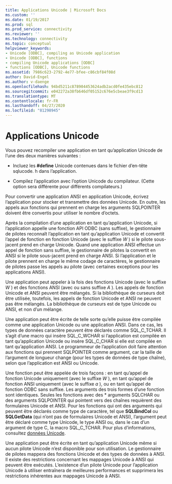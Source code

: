 ```yaml
---
title: Applications Unicode | Microsoft Docs
ms.custom: ''
ms.date: 01/19/2017
ms.prod: sql
ms.prod_service: connectivity
ms.reviewer: ''
ms.technology: connectivity
ms.topic: conceptual
helpviewer_keywords:
- Unicode [ODBC], compiling as Unicode application
- Unicode [ODBC], functions
- compiling Unicode applications [ODBC]
- functions [ODBC], Unicode functions
ms.assetid: 7986c623-2792-4e77-bfee-c86cbf84f08d
author: David-Engel
ms.author: v-daenge
ms.openlocfilehash: 94bd5211c878904453624adb2acd0fe435ebc812
ms.sourcegitcommit: e042272a38fb646df05152c676e5cbeae3f9cd13
ms.translationtype: MT
ms.contentlocale: fr-FR
ms.lasthandoff: 04/27/2020
ms.locfileid: "81298945"
---
```

# <a name="unicode-applications"></a>Applications Unicode
Vous pouvez recompiler une application en tant qu’application Unicode de l’une des deux manières suivantes :  
  
-   Incluez les **#define** Unicode contenues dans le fichier d’en-tête sqlucode. h dans l’application.  
  
-   Compilez l’application avec l’option Unicode du compilateur. (Cette option sera différente pour différents compilateurs.)  
  
 Pour convertir une application ANSI en application Unicode, écrivez l’application pour stocker et transmettre des données Unicode. En outre, les appels aux fonctions qui prennent en charge les arguments SQLPOINTER doivent être convertis pour utiliser le nombre d’octets.  
  
 Après la compilation d’une application en tant qu’application Unicode, si l’application appelle une fonction API ODBC (sans suffixe), le gestionnaire de pilotes reconnaît l’application en tant qu’application Unicode et convertit l’appel de fonction en fonction Unicode (avec le suffixe *W* ) si le pilote sous-jacent prend en charge Unicode. Quand une application ANSI effectue un appel de fonction sans suffixe, le gestionnaire de pilotes la convertit en ANSI si le pilote sous-jacent prend en charge ANSI. Si l’application et le pilote prennent en charge le même codage de caractères, le gestionnaire de pilotes passe les appels au pilote (avec certaines exceptions pour les applications ANSI).  
  
 Une application peut appeler à la fois des fonctions Unicode (avec le suffixe *W* ) et des fonctions ANSI (avec ou sans suffixe *A* ). Les appels de fonction Unicode et ANSI peuvent être mélangés. Si la bibliothèque de curseurs doit être utilisée, toutefois, les appels de fonction Unicode et ANSI ne peuvent pas être mélangés. La bibliothèque de curseurs est de type Unicode ou ANSI, et non d’un mélange.  
  
 Une application peut être écrite de telle sorte qu’elle puisse être compilée comme une application Unicode ou une application ANSI. Dans ce cas, les types de données caractère peuvent être déclarés comme SQL_C_TCHAR. Il s’agit d’une macro qui insère SQL_C_WCHAR si l’application est compilée en tant qu’application Unicode ou insère SQL_C_CHAR si elle est compilée en tant qu’application ANSI. Le programmeur de l’application doit faire attention aux fonctions qui prennent SQLPOINTER comme argument, car la taille de l’argument de longueur change (pour les types de données de type chaîne), selon que l’application est ANSI ou Unicode.  
  
 Une fonction peut être appelée de trois façons : en tant qu’appel de fonction Unicode uniquement (avec le suffixe *W* ), en tant qu’appel de fonction ANSI uniquement (avec le suffixe *a* ), ou en tant qu’appel de fonction ODBC sans suffixe. Les arguments des trois formes d’une fonction sont identiques. Seules les fonctions avec des \* arguments SQLCHAR ou des arguments SQLPOINTER qui pointent vers des chaînes requièrent des formulaires Unicode et ANSI. Pour les fonctions qui ont des arguments qui peuvent être déclarés comme type de caractère, tel que **SQLBindCol** ou **SQLGetData** (qui n’ont pas de formulaires Unicode et ANSI), l’argument peut être déclaré comme type Unicode, le type ANSI ou, dans le cas d’un argument de type C, la macro SQL_C_TCHAR. Pour plus d’informations, consultez [données Unicode](../../../odbc/reference/develop-app/unicode-data.md).  
  
 Une application peut être écrite en tant qu’application Unicode même si aucun pilote Unicode n’est disponible pour son utilisation. Le gestionnaire de pilotes mappera des fonctions Unicode et des types de données à ANSI. Il existe des restrictions concernant les mappages Unicode à ANSI qui peuvent être exécutés. L’existence d’un pilote Unicode pour l’application Unicode à utiliser entraînera de meilleures performances et supprimera les restrictions inhérentes aux mappages Unicode à ANSI.
